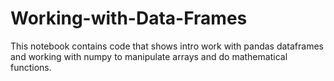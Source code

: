 # Working-with-Data-Frames
This notebook contains code that shows intro work with pandas dataframes and working with numpy to manipulate arrays and do mathematical functions.
